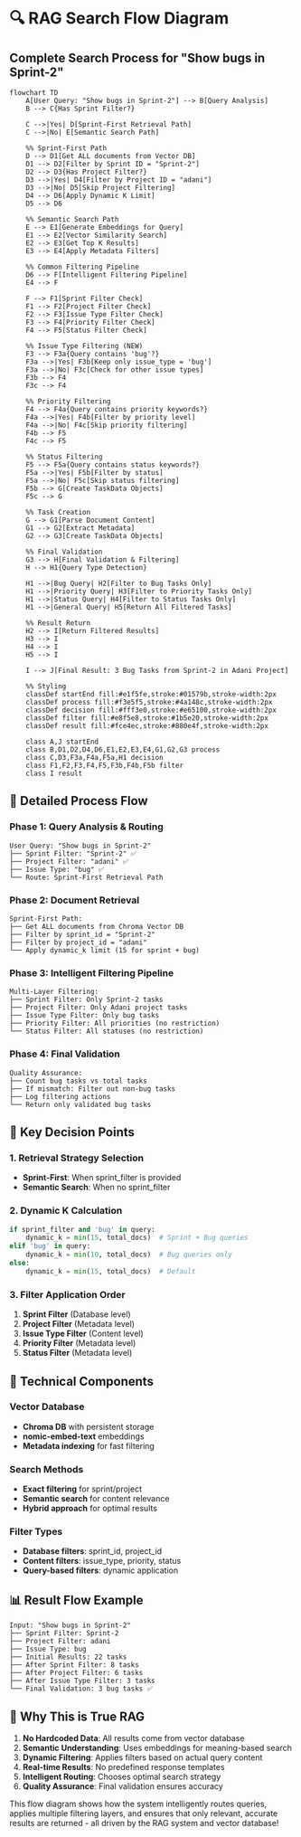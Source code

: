 # 🔍 RAG Search Flow Diagram

## Complete Search Process for "Show bugs in Sprint-2"

```mermaid
flowchart TD
    A[User Query: "Show bugs in Sprint-2"] --> B[Query Analysis]
    B --> C{Has Sprint Filter?}
    
    C -->|Yes| D[Sprint-First Retrieval Path]
    C -->|No| E[Semantic Search Path]
    
    %% Sprint-First Path
    D --> D1[Get ALL documents from Vector DB]
    D1 --> D2[Filter by Sprint ID = "Sprint-2"]
    D2 --> D3{Has Project Filter?}
    D3 -->|Yes| D4[Filter by Project ID = "adani"]
    D3 -->|No| D5[Skip Project Filtering]
    D4 --> D6[Apply Dynamic K Limit]
    D5 --> D6
    
    %% Semantic Search Path
    E --> E1[Generate Embeddings for Query]
    E1 --> E2[Vector Similarity Search]
    E2 --> E3[Get Top K Results]
    E3 --> E4[Apply Metadata Filters]
    
    %% Common Filtering Pipeline
    D6 --> F[Intelligent Filtering Pipeline]
    E4 --> F
    
    F --> F1[Sprint Filter Check]
    F1 --> F2[Project Filter Check]
    F2 --> F3[Issue Type Filter Check]
    F3 --> F4[Priority Filter Check]
    F4 --> F5[Status Filter Check]
    
    %% Issue Type Filtering (NEW)
    F3 --> F3a{Query contains 'bug'?}
    F3a -->|Yes| F3b[Keep only issue_type = 'bug']
    F3a -->|No| F3c[Check for other issue types]
    F3b --> F4
    F3c --> F4
    
    %% Priority Filtering
    F4 --> F4a{Query contains priority keywords?}
    F4a -->|Yes| F4b[Filter by priority level]
    F4a -->|No| F4c[Skip priority filtering]
    F4b --> F5
    F4c --> F5
    
    %% Status Filtering
    F5 --> F5a{Query contains status keywords?}
    F5a -->|Yes| F5b[Filter by status]
    F5a -->|No| F5c[Skip status filtering]
    F5b --> G[Create TaskData Objects]
    F5c --> G
    
    %% Task Creation
    G --> G1[Parse Document Content]
    G1 --> G2[Extract Metadata]
    G2 --> G3[Create TaskData Objects]
    
    %% Final Validation
    G3 --> H[Final Validation & Filtering]
    H --> H1{Query Type Detection}
    
    H1 -->|Bug Query| H2[Filter to Bug Tasks Only]
    H1 -->|Priority Query| H3[Filter to Priority Tasks Only]
    H1 -->|Status Query| H4[Filter to Status Tasks Only]
    H1 -->|General Query| H5[Return All Filtered Tasks]
    
    %% Result Return
    H2 --> I[Return Filtered Results]
    H3 --> I
    H4 --> I
    H5 --> I
    
    I --> J[Final Result: 3 Bug Tasks from Sprint-2 in Adani Project]
    
    %% Styling
    classDef startEnd fill:#e1f5fe,stroke:#01579b,stroke-width:2px
    classDef process fill:#f3e5f5,stroke:#4a148c,stroke-width:2px
    classDef decision fill:#fff3e0,stroke:#e65100,stroke-width:2px
    classDef filter fill:#e8f5e8,stroke:#1b5e20,stroke-width:2px
    classDef result fill:#fce4ec,stroke:#880e4f,stroke-width:2px
    
    class A,J startEnd
    class B,D1,D2,D4,D6,E1,E2,E3,E4,G1,G2,G3 process
    class C,D3,F3a,F4a,F5a,H1 decision
    class F1,F2,F3,F4,F5,F3b,F4b,F5b filter
    class I result
```

## 🔄 **Detailed Process Flow**

### **Phase 1: Query Analysis & Routing**
```
User Query: "Show bugs in Sprint-2"
├── Sprint Filter: "Sprint-2" ✅
├── Project Filter: "adani" ✅  
├── Issue Type: "bug" ✅
└── Route: Sprint-First Retrieval Path
```

### **Phase 2: Document Retrieval**
```
Sprint-First Path:
├── Get ALL documents from Chroma Vector DB
├── Filter by sprint_id = "Sprint-2"
├── Filter by project_id = "adani"
└── Apply dynamic_k limit (15 for sprint + bug)
```

### **Phase 3: Intelligent Filtering Pipeline**
```
Multi-Layer Filtering:
├── Sprint Filter: Only Sprint-2 tasks
├── Project Filter: Only Adani project tasks
├── Issue Type Filter: Only bug tasks
├── Priority Filter: All priorities (no restriction)
└── Status Filter: All statuses (no restriction)
```

### **Phase 4: Final Validation**
```
Quality Assurance:
├── Count bug tasks vs total tasks
├── If mismatch: Filter out non-bug tasks
├── Log filtering actions
└── Return only validated bug tasks
```

## 🎯 **Key Decision Points**

### **1. Retrieval Strategy Selection**
- **Sprint-First**: When sprint_filter is provided
- **Semantic Search**: When no sprint_filter

### **2. Dynamic K Calculation**
```python
if sprint_filter and 'bug' in query:
    dynamic_k = min(15, total_docs)  # Sprint + Bug queries
elif 'bug' in query:
    dynamic_k = min(10, total_docs)  # Bug queries only
else:
    dynamic_k = min(15, total_docs)  # Default
```

### **3. Filter Application Order**
1. **Sprint Filter** (Database level)
2. **Project Filter** (Metadata level)
3. **Issue Type Filter** (Content level)
4. **Priority Filter** (Metadata level)
5. **Status Filter** (Metadata level)

## 🔧 **Technical Components**

### **Vector Database**
- **Chroma DB** with persistent storage
- **nomic-embed-text** embeddings
- **Metadata indexing** for fast filtering

### **Search Methods**
- **Exact filtering** for sprint/project
- **Semantic search** for content relevance
- **Hybrid approach** for optimal results

### **Filter Types**
- **Database filters**: sprint_id, project_id
- **Content filters**: issue_type, priority, status
- **Query-based filters**: dynamic application

## 📊 **Result Flow Example**

```
Input: "Show bugs in Sprint-2"
├── Sprint Filter: Sprint-2
├── Project Filter: adani
├── Issue Type: bug
├── Initial Results: 22 tasks
├── After Sprint Filter: 8 tasks
├── After Project Filter: 6 tasks
├── After Issue Type Filter: 3 tasks
└── Final Validation: 3 bug tasks ✅
```

## 🚀 **Why This is True RAG**

1. **No Hardcoded Data**: All results come from vector database
2. **Semantic Understanding**: Uses embeddings for meaning-based search
3. **Dynamic Filtering**: Applies filters based on actual query content
4. **Real-time Results**: No predefined response templates
5. **Intelligent Routing**: Chooses optimal search strategy
6. **Quality Assurance**: Final validation ensures accuracy

This flow diagram shows how the system intelligently routes queries, applies multiple filtering layers, and ensures that only relevant, accurate results are returned - all driven by the RAG system and vector database!
